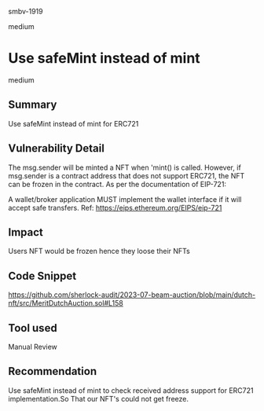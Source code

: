 smbv-1919

medium

# Use safeMint instead of mint

medium
## Summary
Use safeMint instead of mint for ERC721

## Vulnerability Detail
The msg.sender will be minted a NFT when 'mint() is called.
However, if msg.sender is a contract address that does not support ERC721, the NFT can be frozen in the contract.
As per the documentation of EIP-721:

A wallet/broker application MUST implement the wallet interface if it will accept safe transfers.
Ref: https://eips.ethereum.org/EIPS/eip-721

## Impact
Users NFT would be frozen hence they loose their NFTs

## Code Snippet
https://github.com/sherlock-audit/2023-07-beam-auction/blob/main/dutch-nft/src/MeritDutchAuction.sol#L158

## Tool used

Manual Review

## Recommendation
Use safeMint instead of mint to check received address support for ERC721 implementation.So That our NFT's could not get freeze.
